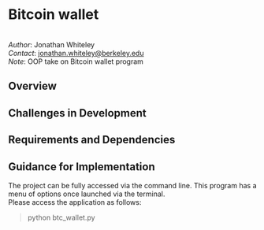 # Bitcoin wallet

<br>_Author_: Jonathan Whiteley<br>
_Contact_: jonathan.whiteley@berkeley.edu<br>
_Note_: OOP take on Bitcoin wallet program<br>

## Overview


## Challenges in Development


## Requirements and Dependencies


## Guidance for Implementation
The project can be fully accessed via the command line.  This program has a menu of options once launched via the terminal.  <br>Please access the application as follows:
> python btc_wallet.py

